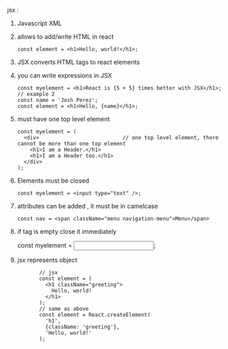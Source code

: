 jsx : 

1.  Javascript XML
2.  allows to add/write HTML in react

        const element = <h1>Hello, world!</h1>;

3.  JSX converts HTML tags to react elements
4.  you can write expressions in JSX

        const myelement = <h1>React is {5 + 5} times better with JSX</h1>;
        // example 2
        const name = 'Josh Perez';
        const element = <h1>Hello, {name}</h1>;


5.  must have one top level element

        const myelement = (
          <div>                           // one top level element, there cannot be more than one top element
            <h1>I am a Header.</h1>
            <h1>I am a Header too.</h1>
          </div>
        );
        
6.  Elements must be closed

        const myelement = <input type="text" />;
        
7.  attributes can be added , it must be in camelcase  

        const nav = <span className="menu navigation-menu">Menu</span>      

8.   if tag is empty close it immediately

        const myelement = <input type="text" />;


9.   jsx represents object


                // jsx 
                const element = (
                  <h1 className="greeting">
                    Hello, world!
                  </h1>
                );
                // same as above
                const element = React.createElement(
                  'h1',
                  {className: 'greeting'},
                  'Hello, world!'
                );
